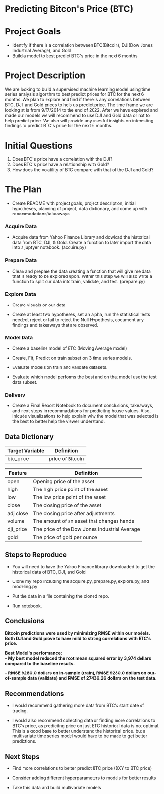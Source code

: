 # Predicting Bitcon's Price (BTC)

# Project Goals

 - Identify if there is a correlation between BTC(Bitcoin), DJI(Dow Jones Industrial Average), and Gold 
 - Build a model to best predict BTC's price in the next 6 months

# Project Description

We are looking to build a supervised machine learning model using time series analysis algorithm to best predict prices for BTC for the next 6 months.
We plan to explore and find if there is any correlations between BTC, DJI, and Gold prices to help us predict price. The time frame we are looking at is 
from 9/17/2014 to the end of 2022. After we have explored and made our models we will recommend to use DJI and Gold data or not to help predict price. 
We also will provide any usesful insights on interesting findings to predict BTC's price for the next 6 months.

# Initial Questions

 1. Does BTC's price have a correlation with the DJI?
 2. Does BTC's price have a relationship with Gold?
 3. How does the volatility of BTC compare with that of the DJI and Gold?


# The Plan

 - Create README with project goals, project description, initial hypotheses, planning of project, data dictionary, and come up with recommedations/takeaways

### Acquire Data
 - Acquire data from Yahoo Finance Library and dowload the historical data from BTC, DJI, & Gold. Create a function to later import the data into a juptyer notebook. (acquire.py)

### Prepare Data
 - Clean and prepare the data creating a function that will give me data that is ready to be explored upon. Within this step we will also write a function to split our data into train, validate, and test. (prepare.py) 
 
### Explore Data
- Create visuals on our data 

- Create at least two hypotheses, set an alpha, run the statistical tests needed, reject or fail to reject the Null Hypothesis, document any findings and takeaways that are observed.

### Model Data 
 - Create a baseline model of BTC (Moving Average model)
 
 - Create, Fit, Predict on train subset on 3 time series models.
 
 - Evaluate models on train and validate datasets.
 
 - Evaluate which model performs the best and on that model use the test data subset.
 
### Delivery  
 - Create a Final Report Notebook to document conclusions, takeaways, and next steps in recommadations for predicitng house values. Also, inlcude visualizations to help explain why the model that was selected is the best to better help the viewer understand. 


## Data Dictionary


| Target Variable |     Definition     |
| --------------- | ------------------ |
|      btc_price    | price of Bitcoin |

| Feature  | Definition |
| ------------- | ------------- |
| open | Opening price of the asset |
| high | The high price point of the asset  |
| low | The low price point of the asset |
| close | The closing price of the asset |
| adj close | The closing price after adjustments  |
| volume | The amount of an asset that changes hands | 
| dji_price | The price of the Dow Jones Industrial Average |
| gold | The price of gold per ounce|



## Steps to Reproduce

 - You will need to have the Yahoo Finance library downloaded to get the historical data of BTC, DJI, and Gold

- Clone my repo including the acquire.py, prepare.py, explore.py, and modeling.py 

- Put the data in a file containing the cloned repo.

- Run notebook.

## Conclusions

**Bitcoin predictions were used by minimizing RMSE within our models. Both DJI and Gold prove to have mild to strong correlations with BTC's price.**


 
**Best Model's performance:<br>**
**- My best model reduced the root mean squared error by 3,974 dollars compared to the baseline results.**

**- RMSE 9280.0 dollars on in-sample (train), RMSE 9280.0 dollars on out-of-sample data (validate) and RMSE of 27436.26 dollars on the test data.**

## Recommendations
- I would recommend gathering more data from BTC's start date of trading.

- I would also recommend collecting data or finding more correlations to BTC's price, as predicitng price on just BTC historical data is not optimal. This is a good base to better understand the historical price, but a multivariate time series model would have to be made to get better predictions.
## Next Steps

- Find more correlations to better predict BTC price (DXY to BTC price)

- Consider adding different hyperparameters to models for better results
    
- Take this data and build multivariate models
